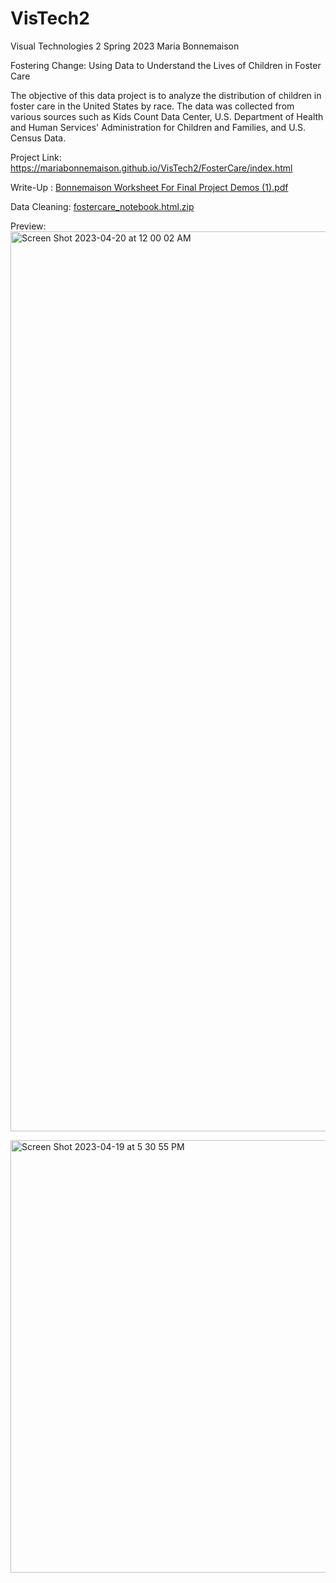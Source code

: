 # VisTech2
Visual Technologies 2 Spring 2023
Maria Bonnemaison

Fostering Change:
Using Data to Understand the Lives of Children in Foster Care

The objective of this data project is to analyze the distribution of children in foster care in the United States by race. The data was collected from various sources such as Kids Count Data Center, U.S. Department of Health and Human Services' Administration for Children and Families, and U.S. Census Data.

Project Link: https://mariabonnemaison.github.io/VisTech2/FosterCare/index.html

Write-Up :
[Bonnemaison Worksheet For Final Project Demos (1).pdf](https://github.com/mariabonnemaison/VisTech2/files/11279689/Bonnemaison.Worksheet.For.Final.Project.Demos.1.pdf)

Data Cleaning: [fostercare_notebook.html.zip](https://github.com/mariabonnemaison/VisTech2/files/11279693/fostercare_notebook.html.zip)

Preview:
<img width="1440" alt="Screen Shot 2023-04-20 at 12 00 02 AM" src="https://user-images.githubusercontent.com/98364202/233255343-03dde728-2113-4c4e-bfa0-0b4b9913a3af.png">



<img width="692" alt="Screen Shot 2023-04-19 at 5 30 55 PM" src="https://user-images.githubusercontent.com/98364202/233255368-19ba38b3-0138-4233-83f6-65eac948c32f.png">



